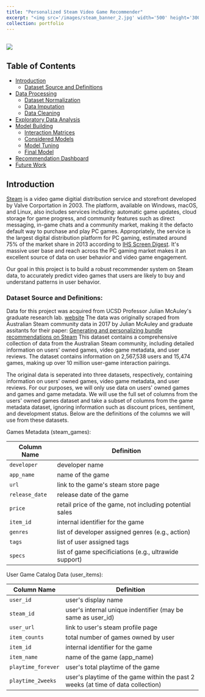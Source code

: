```yaml
---
title: "Personalized Steam Video Game Recommender"
excerpt: "<img src='/images/steam_banner_2.jpg' width='500' height='300'>"
collection: portfolio
---
```


<br>
<img src='../../../../images/steam_banner_2.jpg'>

## Table of Contents
- [Introduction](#introduction)
    - [Dataset Source and Definitions](#dataset-source-and-definitions)
- [Data Processing](#data-processing)
    - [Dataset Normalization](#dataset-normalization)
    - [Data Imputation](#data-imputation)
    - [Data Cleaning](#data-cleaning)
- [Exploratory Data Analysis](#eda)
- [Model Building](#model-building)
    - [Interaction Matrices](#interaction-matrices)
    - [Considered Models](#considered-models)
    - [Model Tuning](#model-tuning)
    - [Final Model](#final-model)
- [Recommendation Dashboard](#recommendatio-dashboard)
- [Future Work](#future-work)


## Introduction
[Steam](https://store.steampowered.com/) is a video game digitial distribution service and storefront developed by Valve Corportation in 2003. The platform, available on Windows, macOS, and Linux, also includes services including: automatic game updates, cloud storage for game progress, and community features such as direct messaging, in-game chats and a community market, making it the defacto default way to purchase and play PC games. Appropriately, the service is the largest digital distribution platform for PC gaming, estimated around 75% of the market share in 2013 according to [IHS Screen Digest](https://www.bloomberg.com/news/articles/2013-11-04/valve-lines-up-console-partners-in-challenge-to-microsoft-sony#xj4y7vzkg). It's massive user base and reach across the PC gaming market makes it an excellent source of data on user behavior and video game engagement.

Our goal in this project is to build a robust recommender system on Steam data, to accurately predict video games that users are likely to buy and understand patterns in user behavior. 

### Dataset Source and Definitions:
Data for this project was acquired from UCSD Professor Julian McAuley's graduate research lab. [website](https://cseweb.ucsd.edu/~jmcauley/datasets.html#steam_data) The data was originally scraped from Australian Steam community data in 2017 by Julian McAuley and graduate assitants for their paper: [Generating and personalizing bundle recommendations on Steam](https://cseweb.ucsd.edu/~jmcauley/pdfs/sigir17.pdf) This dataset contains a comprehensive collection of data from the Australian Steam community, including detailed information on users' owned games, video game metadata, and user reviews. The dataset contains information on 2,567,538 users and 15,474 games, making up over 10 million user-game interaction pairings.

The original data is seperated into three datasets, respectively, containing information on users' owned games, video game metadata, and user reviews. For our purposes, we will only use data on users' owned games and games and game metadata. We will use the full set of columns from the users' owned games dataset and take a subset of columns from the game metadata dataset, ignoring information such as discount prices, sentiment, and development status. Below are the definitions of the columns we will use from these datasets.

Games Metadata (steam_games):

| **Column Name**     | **Definition**                                               |
| ------------------- | ------------------------------------------------------------ |
| `developer`         | developer name                                               |
| `app_name`          | name of the game                                             |
| `url`               | link to the game's steam store page                          |
| `release_date`      | release date of the game                                     |
| `price`             | retail price of the game, not including potential sales      |
| `item_id`           | internal identifier for the game                             |
| `genres`            | list of developer assigned genres (e.g., action)             |
| `tags`              | list of user assigned tags                                   |
| `specs`             | list of game specificiations (e.g., ultrawide support)       |

User Game Catalog Data (user_items):

| **Column Name**     | **Definition**                                                                   |
| ------------------- | -------------------------------------------------------------------------------- |
| `user_id`           | user's display name                                                              |
| `steam_id`          | user's internal unique indentifier (may be same as user_id)                      |
| `user_url`          | link to user's steam profile page                                                |
| `item_counts`       | total number of games owned by user                                              |
| `item_id`           | internal identifier for the game                                                 |
| `item_name`         | name of the game (app_name)                                                      |
| `playtime_forever`  | user's total playtime of the game                                                |
| `playtime_2weeks`   | user's playtime of the game within the past 2 weeks (at time of data collection) |